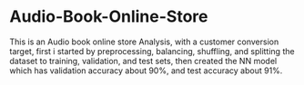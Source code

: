 # Audio-Book-Online-Store
This is an Audio book online store Analysis, with a customer conversion target, first i started by preprocessing, balancing, shuffling, and splitting the dataset to training, validation, and test sets, then created the NN model which has validation accuracy about 90%, and test accuracy about 91%.
